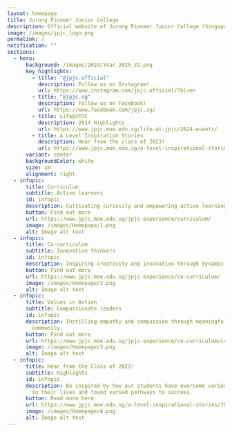 ```yaml
---
layout: homepage
title: Jurong Pioneer Junior College
description: Official website of Jurong Pioneer Junior College (Singapore)
image: /images/jpjc_logo.png
permalink: /
notification: ""
sections:
  - hero:
      background: /images/2024/Year_2025_V2.png
      key_highlights:
        - title: "@jpjc.official"
          description: Follow us on Instagram!
          url: https://www.instagram.com/jpjc.official/?hl=en
        - title: "@jpjc.sg"
          description: Follow us on Facebook!
          url: https://www.facebook.com/jpjc.sg/
        - title: Life@JPJC
          description: 2024 Highlights
          url: https://www.jpjc.moe.edu.sg/life-at-jpjc/2024-events/
        - title: A Level Inspiration Stories
          description: Hear from the class of 2023!
          url: https://www.jpjc.moe.edu.sg/a-level-inspirational-stories/2024/overview/
      variant: center
      backgroundColor: white
      size: sm
      alignment: right
  - infopic:
      title: Curriculum
      subtitle: Active learners
      id: infopic
      description: Cultivating curiosity and empowering active learning.
      button: Find out more
      url: https://www.jpjc.moe.edu.sg/jpjc-experience/curriculum/
      image: /images/Homepage/1.png
      alt: Image alt text
  - infopic:
      title: Co-curriculum
      subtitle: Innovative thinkers
      id: infopic
      description: Inspiring creativity and innovation through dynamic JP experiences.
      button: Find out more
      url: https://www.jpjc.moe.edu.sg/jpjc-experience/co-curriculum/
      image: /images/Homepage/2.png
      alt: Image alt text
  - infopic:
      title: Values in Action
      subtitle: Compassionate leaders
      id: infopic
      description: Instilling empathy and compassion through meaningful service to the
        community.
      button: Find out more
      url: https://www.jpjc.moe.edu.sg/jpjc-experience/co-curriculum/cce/via/
      image: /images/Homepage/3.png
      alt: Image alt text
  - infopic:
      title: Hear from the Class of 2023!
      subtitle: Highlights
      id: infopic
      description: Be inspired by how our students have overcome various difficulties
        in their lives and found varied pathways to success.
      button: Read more here
      url: https://www.jpjc.moe.edu.sg/a-level-inspirational-stories/2024/overview/
      image: /images/Homepage/4.png
      alt: Image alt text
---
```


